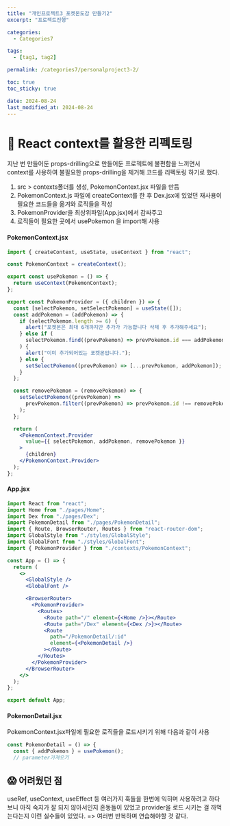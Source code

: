 ```yaml
---
title: "개인프로젝트3_포켓몬도감 만들기2"
excerpt: "프로젝트진행"

categories:
  - Categories7

tags:
  - [tag1, tag2]

permalink: /categories7/personalproject3-2/

toc: true
toc_sticky: true

date: 2024-08-24
last_modified_at: 2024-08-24
---
```


# 🌟 React context를 활용한 리펙토링

지난 번 만들어둔 props-drilling으로 만들어둔 프로젝트에 불편함을 느끼면서 context를 사용하여 불필요한 props-drilling을 제거해 코드를 리펙토링 하기로 했다.

1. src > contexts폴더를 생성, PokemonContext.jsx 파일을 만듬
2. PokemonContext.js 파일에 createContext를 한 후 Dex.jsx에 있었던 재사용이 필요한 코드들을 옮겨와 로직들을 작성
3. PokemonProvider을 최상위파일(App.jsx)에서 감싸주고
4. 로직들이 필요한 곳에서 usePokemon 을 import해 사용

#### PokemonContext.jsx

```jsx
import { createContext, useState, useContext } from "react";

const PokemonContext = createContext();

export const usePokemon = () => {
  return useContext(PokemonContext);
};

export const PokemonProvider = ({ children }) => {
  const [selectPokemon, setSelectPokemon] = useState([]);
  const addPokemon = (addPokemon) => {
    if (selectPokemon.length >= 6) {
      alert("포켓몬은 최대 6개까지만 추가가 가능합니다 삭제 후 추가해주세요");
    } else if (
      selectPokemon.find((prevPokemon) => prevPokemon.id === addPokemon.id)
    ) {
      alert("이미 추가되어있는 포켓몬입니다.");
    } else {
      setSelectPokemon((prevPokemon) => [...prevPokemon, addPokemon]);
    }
  };

  const removePokemon = (removePokemon) => {
    setSelectPokemon((prevPokemon) =>
      prevPokemon.filter((prevPokemon) => prevPokemon.id !== removePokemon.id)
    );
  };

  return (
    <PokemonContext.Provider
      value={{ selectPokemon, addPokemon, removePokemon }}
    >
      {children}
    </PokemonContext.Provider>
  );
};
```

#### App.jsx

```jsx
import React from "react";
import Home from "./pages/Home";
import Dex from "./pages/Dex";
import PokemonDetail from "./pages/PokemonDetail";
import { Route, BrowserRouter, Routes } from "react-router-dom";
import GlobalStyle from "./styles/GlobalStyle";
import GlobalFont from "./styles/GlobalFont";
import { PokemonProvider } from "./contexts/PokemonContext";

const App = () => {
  return (
    <>
      <GlobalStyle />
      <GlobalFont />

      <BrowserRouter>
        <PokemonProvider>
          <Routes>
            <Route path="/" element={<Home />}></Route>
            <Route path="/Dex" element={<Dex />}></Route>
            <Route
              path="/PokemonDetail/:id"
              element={<PokemonDetail />}
            ></Route>
          </Routes>
        </PokemonProvider>
      </BrowserRouter>
    </>
  );
};

export default App;
```

#### PokemonDetail.jsx

PokemonContext.jsx파일에 필요한 로직들을 로드시키기 위해 다음과 같이 사용

```jsx
const PokemonDetail = () => {
  const { addPokemon } = usePokemon();
  // parameter가져오기
```

## 😱 어려웠던 점

useRef, useContext, useEffect 등 여러가지 훅들을 한번에 익히며 사용하려고 하다보니 아직 숙지가 잘 되지 않아서인지 혼동들이 있었고 provider을 로드 시키는 걸 까먹는다는지 이런 실수들이 있었다.
=> 여러번 반복하며 연습해야할 것 같다.
